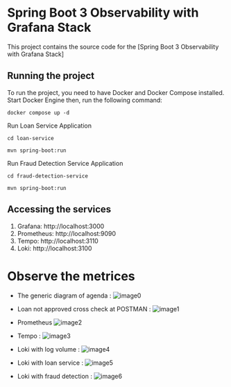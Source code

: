 # Spring Boot 3 Observability with Grafana Stack

This project contains the source code for the [Spring Boot 3 Observability with Grafana Stack]
## Running the project

To run the project, you need to have Docker and Docker Compose installed. Start Docker Engine then, run the following command:

```docker compose up -d```

Run Loan Service Application

```cd loan-service```

```mvn spring-boot:run```

Run Fraud Detection Service Application

```cd fraud-detection-service```

```mvn spring-boot:run```


## Accessing the services
1. Grafana: http://localhost:3000
2. Prometheus: http://localhost:9090
3. Tempo: http://localhost:3110
4. Loki: http://localhost:3100

# Observe the metrices

- The generic diagram of agenda :
![image0](https://github.com/AadityaUoHyd/springboot3-with-observability-demo/blob/master/img.png)

- Loan not approved cross check at POSTMAN :
![image1](https://github.com/AadityaUoHyd/springboot3-with-observability-demo/blob/master/not_approved.png)

- Prometheus
![image2](https://github.com/AadityaUoHyd/springboot3-with-observability-demo/blob/master/prometheus.png)

- Tempo :
![image3](https://github.com/AadityaUoHyd/springboot3-with-observability-demo/blob/master/tempo.png)

- Loki with log volume :
![image4](https://github.com/AadityaUoHyd/springboot3-with-observability-demo/blob/master/loki_logVolume.png)

- Loki with loan service :
![image5](https://github.com/AadityaUoHyd/springboot3-with-observability-demo/blob/master/loki_with_the_loan_service.png)

- Loki with fraud detection :
![image6](https://github.com/AadityaUoHyd/springboot3-with-observability-demo/blob/master/loki_with_the_fraud_detection.png)
